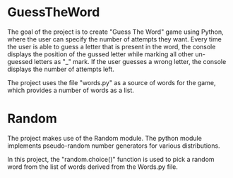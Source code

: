 # GuessTheWord

The goal of the project is to create "Guess The Word" game using Python, where the user can specify the number of attempts they want. Every time the user is able to guess a letter
that is present in the word, the console displays the position of the gussed letter while marking all other un-guessed letters as "_" mark. If the user guesses a wrong letter,
the console displays the number of attempts left.

The project uses the file "words.py" as a source of words for the game, which provides a number of words as a list.

# Random

The project makes use of the Random module.
The python module implements pseudo-random number generators for various distributions.

In this project, the "random.choice()" function is used to pick a random word from the list of words derived from the Words.py file.

